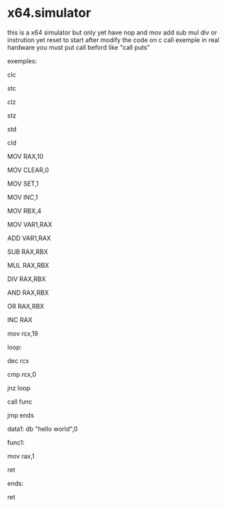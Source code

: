 # x64.simulator

this is a x64 simulator but only yet have nop and mov  add  sub  mul div or instrution yet
reset to start after modify the code
on c call exemple in real hardware you must put call beford
like "call puts"


exemples:


clc

stc

clz


stz



std


cld



MOV RAX,10


MOV CLEAR,0

MOV SET,1

MOV INC,1

MOV RBX,4

MOV VAR1,RAX


ADD VAR1,RAX


SUB RAX,RBX

MUL RAX,RBX


DIV RAX,RBX

AND RAX,RBX

OR RAX,RBX



INC RAX

mov rcx,19


loop:

dec rcx

cmp rcx,0



jnz loop 



call func



jmp ends


data1: db "hello world",0


func1:



mov rax,1



ret

ends:


ret
